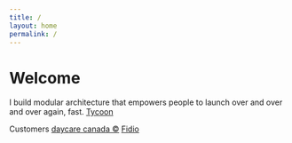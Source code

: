 ```yaml
---
title: /
layout: home
permalink: /
---
```


# Welcome

I build modular architecture that empowers people to launch over and over and over again, fast.
<a href='https://www.tycoon.systems/platform'>Tycoon</a>

Customers
<a href='https://daycare-canada.com/'>daycare canada ©</a>
<a href='https://fidio.ca/'>Fidio</a>